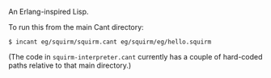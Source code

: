 An Erlang-inspired Lisp.

To run this from the main Cant directory:

`$ incant eg/squirm/squirm.cant eg/squirm/eg/hello.squirm`

(The code in `squirm-interpreter.cant` currently has a couple of
hard-coded paths relative to that main directory.)
